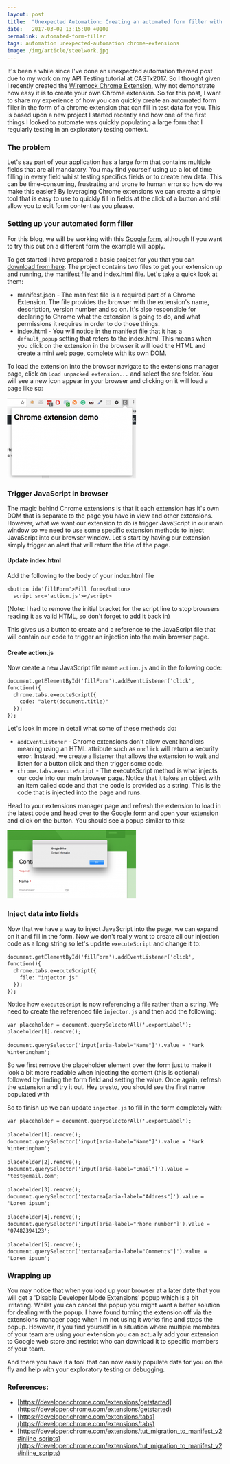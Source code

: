 ```yaml
---
layout: post
title:  "Unexpected Automation: Creating an automated form filler with Chrome Extensions"
date:   2017-03-02 13:15:00 +0100
permalink: automated-form-filler
tags: automation unexpected-automation chrome-extensions
image: /img/article/steelwork.jpg
---
```


It's been a while since I've done an unexpected automation themed post due to my work on my API Testing tutorial at CASTx2017. So I thought given I recently created the [Wiremock Chrome Extension](http://www.mwtestconsultancy.co.uk/wiremock-chrome-extension/), why not demonstrate how easy it is to create your own Chrome extension.  So for this post, I want to share my experience of how you can quickly create an automated form filler in the form of a chrome extension that can fill in test data for you.  This is based upon a new project I started recently and how one of the first things I looked to automate was quickly populating a large form that I regularly testing in an exploratory testing context.

<h3>The problem</h3>

Let's say part of your application has a large form that contains multiple fields that are all mandatory.  You may find yourself using up a lot of time filling in every field whilst testing specifics fields or to create new data.  This can be time-consuming, frustrating and prone to human error so how do we make this easier? By leveraging Chrome extensions we can create a simple tool that is easy to use to quickly fill in fields at the click of a button and still allow you to edit form content as you please.

<h3>Setting up your automated form filler</h3>

For this blog, we will be working with this [Google form](https://docs.google.com/forms/d/e/1FAIpQLSeqsM_T5WbKRjBJUdh8c7BIuLj52GJqxpDql1Gxvjcfmcn9DA/viewform), although If you want to try this out on a different form the example will apply.

To get started I have prepared a basic project for you that you can <a href="/img/2017/04/chrome-extension.zip">download from here</a>.  The project contains two files to get your extension up and running, the manifest file and index.html file.  Let's take a quick look at them:

* manifest.json - The manifest file is a required part of a Chrome Extension. The file provides the browser with the extension's name, description, version number and so on. It's also responsible for declaring to Chrome what the extension is going to do, and what permissions it requires in order to do those things.
* index.html - You will notice in the manifest file that it has a ```default_popup``` setting that refers to the index.html.  This means when you click on the extension in the browser it will load the HTML and create a mini web page, complete with its own DOM.

To load the extension into the browser navigate to the extensions manager page, click on ```Load unpacked extension...``` and select the src folder.  You will see a new icon appear in your browser and clicking on it will load a page like so:

<a href="/img/2017/03/formfillerextensions.png"><img src="/img/2017/03/formfillerextensions-300x187.png" alt="" width="300" height="187" alt="Automated form filler - Extension example" class="size-medium wp-image-634" /></a>

<h3>Trigger JavaScript in browser</h3>

The magic behind Chrome extensions is that it each extension has it's own DOM that is separate to the page you have in view and other extensions.  However, what we want our extension to do is trigger JavaScript in our main window so we need to use some specific extension methods to inject JavaScript into our browser window.  Let's start by having our extension simply trigger an alert that will return the title of the page.

<h4>Update index.html</h4>

Add the following to the body of your index.html file

```
<button id='fillForm'>Fill form</button>
  script src='action.js'></script>
```
(Note: I had to remove the initial bracket for the script line to stop browsers reading it as valid HTML, so don't forget to add it back in)

This gives us a button to create and a reference to the JavaScript file that will contain our code to trigger an injection into the main browser page.

<h4>Create action.js</h4>

Now create a new JavaScript file name ```action.js``` and in the following code:

```
document.getElementById('fillForm').addEventListener('click', function(){
  chrome.tabs.executeScript({
    code: "alert(document.title)"
  });
});
```

Let's look in more in detail what some of these methods do:
* ```addEventListener``` - Chrome extensions don't allow event handlers meaning using an HTML attribute such as ```onclick``` will return a security error.  Instead, we create a listener that allows the extension to wait and listen for a button click and then trigger some code.
* ```chrome.tabs.executeScript``` - The executeScript method is what injects our code into our main browser page.  Notice that it takes an object with an item called code and that the code is provided as a string.  This is the code that is injected into the page and runs.

Head to your extensions manager page and refresh the extension to load in the latest code and head over to the [Google form](https://docs.google.com/forms/d/e/1FAIpQLSeqsM_T5WbKRjBJUdh8c7BIuLj52GJqxpDql1Gxvjcfmcn9DA/viewform) and open your extension and click on the button.  You should see a popup similar to this:

<a href="/img/2017/03/formfillerinjection.png"><img src="/img/2017/03/formfillerinjection-300x159.png" alt="" width="300" height="159" alt="Automated form filler - Injection example" class="size-medium wp-image-635" /></a>

<h3>Inject data into fields</h3>

Now that we have a way to inject JavaScript into the page, we can expand on it and fill in the form.  Now we don't really want to create all our injection code as a long string so let's update ```executeScript``` and change it to:

```
document.getElementById('fillForm').addEventListener('click', function(){
  chrome.tabs.executeScript({
    file: "injector.js"
  });
});
```

Notice how ```executeScript``` is now referencing a file rather than a string.  We need to create the referenced file ```injector.js``` and then add the following:

```
var placeholder = document.querySelectorAll('.exportLabel');
placeholder[1].remove();

document.querySelector('input[aria-label="Name"]').value = 'Mark Winteringham';
```

So we first remove the placeholder element over the form just to make it look a bit more readable when injecting the content (this is optional) followed by finding the form field and setting the value.  Once again, refresh the extension and try it out.  Hey presto, you should see the first name populated with 

So to finish up we can update ```injector.js``` to fill in the form completely with:

```
var placeholder = document.querySelectorAll('.exportLabel');

placeholder[1].remove();
document.querySelector('input[aria-label="Name"]').value = 'Mark Winteringham';

placeholder[2].remove();
document.querySelector('input[aria-label="Email"]').value = 'test@email.com';

placeholder[3].remove();
document.querySelector('textarea[aria-label="Address"]').value = 'Lorem ipsum';

placeholder[4].remove();
document.querySelector('input[aria-label="Phone number"]').value = '07482394123';

placeholder[5].remove();
document.querySelector('textarea[aria-label="Comments"]').value = 'Lorem ipsum';
```

<h3>Wrapping up</h3>

You may notice that when you load up your browser at a later date that you will get a 'Disable Developer Mode Extensions' popup which is a bit irritating.  Whilst you can cancel the popup you might want a better solution for dealing with the popup. I have found turning the extension off via the extensions manager page when I'm not using it works fine and stops the popup.  However, if you find yourself in a situation where multiple members of your team are using your extension you can actually add your extension to Google web store and restrict who can download it to specific members of your team.

And there you have it a tool that can now easily populate data for you on the fly and help with your exploratory testing or debugging.

<h3>References:</h3>

* [https://developer.chrome.com/extensions/getstarted](https://developer.chrome.com/extensions/getstarted)
* [https://developer.chrome.com/extensions/tabs](https://developer.chrome.com/extensions/tabs)
* [https://developer.chrome.com/extensions/tut_migration_to_manifest_v2#inline_scripts](https://developer.chrome.com/extensions/tut_migration_to_manifest_v2#inline_scripts)